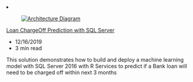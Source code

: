 <!-- This file is automatically generated by build/architectures/build_index.py. Any updates will be lost. -->

<!-- markdownlint-disable MD033 -->

<li class="grid-item item-column" data-categories="Databases AI + Machine Learning ">
<article class="card">
    <div class="card-header has-margin-bottom-none" aria-hidden="true">
        <figure class="image diagram has-height-175 has-overflow-hidden level">
            <a href="/azure/architecture/solution-ideas/articles/loan-chargeoff-prediction-with-sql-server"><img src="/azure/architecture/browse/thumbs/loan-chargeoff-prediction-with-sql-server.png" class="diagram" alt="Architecture Diagram" data-linktype="relative-path"></a>
        </figure>
    </div>
    <div class="card-content">
        <a class="card-content-title has-margin-top-none" href="/azure/architecture/solution-ideas/articles/loan-chargeoff-prediction-with-sql-server">
            <p>Loan ChargeOff Prediction with SQL Server</p>
        </a>
        <ul class="card-content-metadata">
            <li>12/16/2019</li>
            <li>3 min read</li>
        </ul>
        <p class="card-content-description">This solution demonstrates how to build and deploy a machine learning model with SQL Server 2016 with R Services to predict if a Bank loan will need to be charged off within next 3 months</p>
        <div class="bottom-to-top-fade is-hidden-mobile"></div>
    </div>
</article>
</li>
